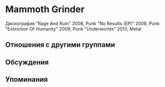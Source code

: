# Mammoth Grinder

Дискография
"Rage And Ruin" 2008, Punk
"No Results (EP)" 2008, Punk
"Extinction Of Humanity" 2009, Punk
"Underworlds" 2013, Metal

## Отношения с другими группами


## Обсуждения


## Упоминания

